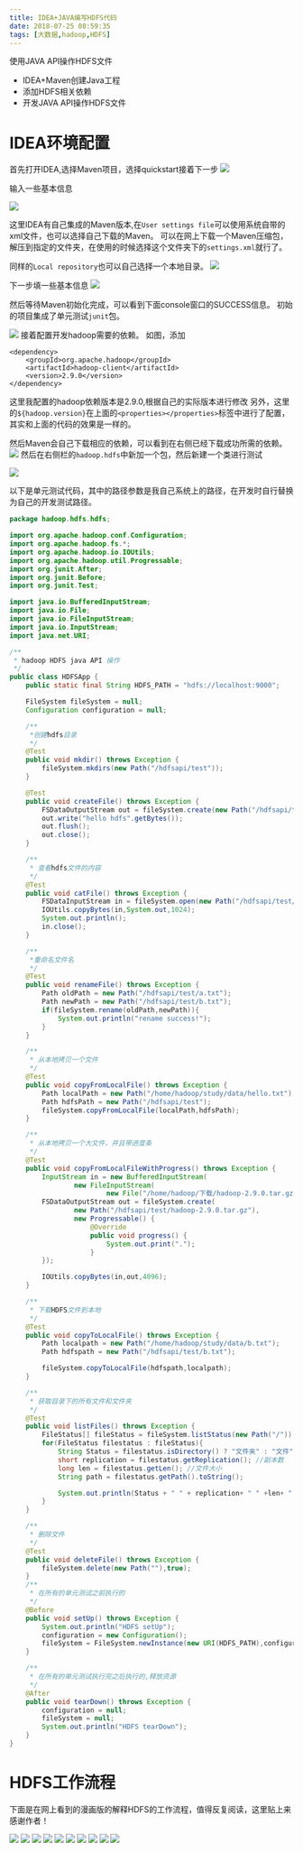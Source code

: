 ```yaml
---
title: IDEA+JAVA编写HDFS代码
date: 2018-07-25 08:59:35
tags: [大数据,hadoop,HDFS]
---
```


使用JAVA API操作HDFS文件
* IDEA+Maven创建Java工程
* 添加HDFS相关依赖
* 开发JAVA API操作HDFS文件

# IDEA环境配置

首先打开IDEA,选择Maven项目，选择quickstart接着下一步
![](IDEA+JAVA编写HDFS代码/1.png)

输入一些基本信息

![](IDEA+JAVA编写HDFS代码/2.png)

这里IDEA有自己集成的Maven版本,在`User settings file`可以使用系统自带的xml文件，也可以选择自己下载的Maven。
可以在网上下载一个Maven压缩包，解压到指定的文件夹，在使用的时候选择这个文件夹下的`settings.xml`就行了。

同样的`Local repository`也可以自己选择一个本地目录。
![](IDEA+JAVA编写HDFS代码/4.png)

下一步填一些基本信息
![](IDEA+JAVA编写HDFS代码/5.png)

然后等待Maven初始化完成，可以看到下面console窗口的SUCCESS信息。
初始的项目集成了单元测试`junit`包。

![](IDEA+JAVA编写HDFS代码/6.png)
接着配置开发hadoop需要的依赖。
如图，添加
```
<dependency>
    <groupId>org.apache.hadoop</groupId>
    <artifactId>hadoop-client</artifactId>
    <version>2.9.0</version>
</dependency>
```
这里我配置的hadoop依赖版本是2.9.0,根据自己的实际版本进行修改
另外，这里的`${hadoop.version}`在上面的`<properties></properties>`标签中进行了配置，其实和上面的代码的效果是一样的。

然后Maven会自己下载相应的依赖，可以看到在右侧已经下载成功所需的依赖。
![](IDEA+JAVA编写HDFS代码/7.png)
然后在右侧栏的`hadoop.hdfs`中新加一个包，然后新建一个类进行测试

![](IDEA+JAVA编写HDFS代码/8.png)

以下是单元测试代码，其中的路径参数是我自己系统上的路径，在开发时自行替换为自己的开发测试路径。
```java
package hadoop.hdfs.hdfs;

import org.apache.hadoop.conf.Configuration;
import org.apache.hadoop.fs.*;
import org.apache.hadoop.io.IOUtils;
import org.apache.hadoop.util.Progressable;
import org.junit.After;
import org.junit.Before;
import org.junit.Test;

import java.io.BufferedInputStream;
import java.io.File;
import java.io.FileInputStream;
import java.io.InputStream;
import java.net.URI;

/**
 * hadoop HDFS java API 操作
 */
public class HDFSApp {
    public static final String HDFS_PATH = "hdfs://localhost:9000";

    FileSystem fileSystem = null;
    Configuration configuration = null;

    /**
     *创建hdfs目录
     */
    @Test
    public void mkdir() throws Exception {
        fileSystem.mkdirs(new Path("/hdfsapi/test"));
    }

    @Test
    public void createFile() throws Exception {
        FSDataOutputStream out = fileSystem.create(new Path("/hdfsapi/test/a.txt"));
        out.write("hello hdfs".getBytes());
        out.flush();
        out.close();
    }

    /**
     * 查看hdfs文件的内容
     */
    @Test
    public void catFile() throws Exception {
        FSDataInputStream in = fileSystem.open(new Path("/hdfsapi/test/a.txt"));
        IOUtils.copyBytes(in,System.out,1024);
        System.out.println();
        in.close();
    }

    /**
     *重命名文件名
     */
    @Test
    public void renameFile() throws Exception {
        Path oldPath = new Path("/hdfsapi/test/a.txt");
        Path newPath = new Path("/hdfsapi/test/b.txt");
        if(fileSystem.rename(oldPath,newPath)){
            System.out.println("rename success!");
        }
    }

    /**
     * 从本地拷贝一个文件
     */
    @Test
    public void copyFromLocalFile() throws Exception {
        Path localPath = new Path("/home/hadoop/study/data/hello.txt");
        Path hdfsPath = new Path("/hdfsapi/test");
        fileSystem.copyFromLocalFile(localPath,hdfsPath);
    }

    /**
     * 从本地拷贝一个大文件，并且带进度条
     */
    @Test
    public void copyFromLocalFileWithProgress() throws Exception {
        InputStream in = new BufferedInputStream(
                new FileInputStream(
                        new File("/home/hadoop/下载/hadoop-2.9.0.tar.gz")));
        FSDataOutputStream out = fileSystem.create(
                new Path("/hdfsapi/test/hadoop-2.9.0.tar.gz"),
                new Progressable() {
                    @Override
                    public void progress() {
                        System.out.print(".");
                    }
        });

        IOUtils.copyBytes(in,out,4096);
    }

    /**
     * 下载HDFS文件到本地
     */
    @Test
    public void copyToLocalFile() throws Exception {
        Path localpath = new Path("/home/hadoop/study/data/b.txt");
        Path hdfspath = new Path("/hdfsapi/test/b.txt");

        fileSystem.copyToLocalFile(hdfspath,localpath);
    }

    /**
     * 获取目录下的所有文件和文件夹
     */
    @Test
    public void listFiles() throws Exception {
        FileStatus[] fileStatus = fileSystem.listStatus(new Path("/"));
        for(FileStatus filestatus : fileStatus){
            String Status = filestatus.isDirectory() ? "文件夹" : "文件";
            short replication = filestatus.getReplication(); //副本数
            long len = filestatus.getLen(); //文件大小
            String path = filestatus.getPath().toString();

            System.out.println(Status + " " + replication+ " " +len+ " " +path);
        }
    }

    /**
     * 删除文件
     */
    @Test
    public void deleteFile() throws Exception {
        fileSystem.delete(new Path(""),true);
    }
    /**
     * 在所有的单元测试之前执行的
     */
    @Before
    public void setUp() throws Exception {
        System.out.println("HDFS setUp");
        configuration = new Configuration();
        fileSystem = FileSystem.newInstance(new URI(HDFS_PATH),configuration);
    }

    /**
     * 在所有的单元测试执行完之后执行的,释放资源
     */
    @After
    public void tearDown() throws Exception {
        configuration = null;
        fileSystem = null;
        System.out.println("HDFS tearDown");
    }
}

```

# HDFS工作流程

下面是在网上看到的漫画版的解释HDFS的工作流程，值得反复阅读，这里贴上来感谢作者！

![](IDEA+JAVA编写HDFS代码/m-1.jpg)
![](IDEA+JAVA编写HDFS代码/m-2.jpg)
![](IDEA+JAVA编写HDFS代码/m-3.jpg)
![](IDEA+JAVA编写HDFS代码/m-4.jpg)
![](IDEA+JAVA编写HDFS代码/m-5.jpg)
![](IDEA+JAVA编写HDFS代码/m-6.jpg)
![](IDEA+JAVA编写HDFS代码/m-7.jpg)
![](IDEA+JAVA编写HDFS代码/m-8.jpg)
![](IDEA+JAVA编写HDFS代码/m-9.jpg)
![](IDEA+JAVA编写HDFS代码/m-10.jpg)